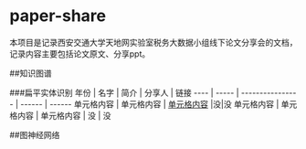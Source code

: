 # paper-share
本项目是记录西安交通大学天地网实验室税务大数据小组线下论文分享会的文档，记录内容主要包括论文原文、分享ppt。

##知识图谱

###扁平实体识别
年份  | 名字  | 简介 | 分享人 | 链接
 ---- | ----- | ---------------- | ------ | ------ 
 单元格内容  | 单元格内容 | [单元格内容](https://blog.csdn.net/QQ826688096/article/details/89440483 ) |没|没
 单元格内容  | 单元格内容 | 单元格内容  | 没 | 没
 
 
 
 
 
 
 
 ##图神经网络